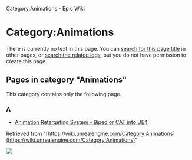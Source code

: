 Category:Animations - Epic Wiki                    

Category:Animations
===================

There is currently no text in this page. You can [search for this page title](/Special:Search/Animations "Special:Search/Animations") in other pages, or [search the related logs](https://wiki.unrealengine.com/index.php?title=Special:Log&page=Category:Animations), but you do not have permission to create this page.

Pages in category "Animations"
------------------------------

This category contains only the following page.

### A

*   [Animation Retargeting System - Biped or CAT into UE4](/Animation_Retargeting_System_-_Biped_or_CAT_into_UE4 "Animation Retargeting System - Biped or CAT into UE4")

Retrieved from "[https://wiki.unrealengine.com/Category:Animations](https://wiki.unrealengine.com/Category:Animations)"

  ![](https://tracking.unrealengine.com/track.png)